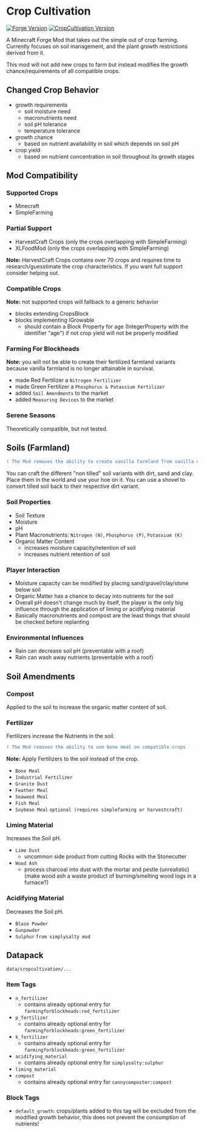 # Crop Cultivation
[![Forge Version](https://img.shields.io/badge/Minecraft%20Forge-1.15.2%20--%2031.2.33-orange)](https://files.minecraftforge.net/maven/net/minecraftforge/forge/index_1.15.2.html)
[![CropCultivation Version](https://img.shields.io/badge/CropCultivation-0.0.9--alpha.1-red)](https://github.com/Elenterius/CropCultivation)

A Minecraft Forge Mod that takes out the simple out of crop farming.<br>
Currently focuses on soil management, and the plant growth restrictions derived from it.

This mod will not add new crops to farm but instead modifies the growth chance/requirements of all compatible crops.


## Changed Crop Behavior
- growth requirements
    - soil moisture need
    - macronutrients need
    - soil pH tolerance
    - temperature tolerance
- growth chance
    - based on nutrient availability in soil which depends on soil pH
- crop yield
    - based on nutrient concentration in soil throughout its growth stages

## Mod Compatibility
### Supported Crops
- Minecraft
- SimpleFarming

### Partial Support
- HarvestCraft Crops (only the crops overlapping with SimpleFarming)
- XLFoodMod (only the crops overlapping with SimpleFarming)

**Note:** HarvestCraft Crops contains over 70 crops and requires time to research/guesstimate the crop characteristics.
If you want full support consider helping out. 

### Compatible Crops
**Note:** not supported crops will fallback to a generic behavior
- blocks extending CropsBlock
- blocks implementing IGrowable
    - should contain a Block Property for age (IntegerProperty with the identifier "age") if not crop yield will not be properly modified

### Farming For Blockheads
**Note:** you will not be able to create their fertilized farmland variants because vanilla farmland is no longer attainable in survival.
- made Red Fertilizer a `Nitrogen Fertilizer`
- made Green Fertilizer a `Phosphorus & Potassium Fertilizer`
- added `Soil Amendments` to the market
- added `Measuring Devices` to the market

### Serene Seasons
Theoretically compatible, but not tested.

## Soils (Farmland)
```diff
! The Mod removes the ability to create vanilla farmland from vanilla dirt with the hoe
```
You can craft the different "non tilled" soil variants with dirt, sand and clay. Place them in the world and use your hoe on it.
You can use a shovel to convert tilled soil back to their respective dirt variant.
### Soil Properties
- Soil Texture
- Moisture
- pH
- Plant Macronutrients:
`Nitrogen (N)`,
`Phosphorus (P)`,
`Potassium (K)`
- Organic Matter Content
    - increases moisture capacity/retention of soil
    - increases nutrient retention of soil

### Player Interaction
- Moisture capacity can be modified by placing sand/gravel/clay/stone below soil
- Organic Matter has a chance to decay into nutrients for the soil
- Overall pH doesn't change much by itself, the player is the only big influence through the application of liming or acidifying material
- Basically macronutrients and compost are the least things that should be checked before replanting

### Environmental Influences
- Rain can decrease soil pH (preventable with a roof)
- Rain can wash away nutrients (preventable with a roof)

## Soil Amendments
### Compost
Applied to the soil to increase the organic matter content of soil.

### Fertilizer
Fertilizers increase the Nutrients in the soil.<br>
```diff
! The Mod removes the ability to use bone meal on compatible crops
```
**Note:** Apply Fertilizers to the soil instead of the crop.
- `Bone Meal`
- `Industrial Fertilizer`
- `Granite Dust`
- `Feather Meal`
- `Seaweed Meal`
- `Fish Meal`
- `Soybean Meal` `optional (requires simplefarming or harvestcraft)`
### Liming Material
Increases the Soil pH.
- `Lime Dust`
  - uncommon side product from cutting Rocks with the Stonecutter
- `Wood Ash`
  - process charcoal into dust with the mortar and pestle (unrealistic)
 <br>(make wood ash a waste product of burning/smelting wood logs in a furnace?)
### Acidifying Material
Decreases the Soil pH.
- `Blaze Powder`
- `Gunpowder`
- `Sulphur` `from simplysalty mod`

## Datapack
`data/cropcultivation/...`
### Item Tags
- `n_fertilizer`
  - contains already optional entry for `farmingforblockheads:red_fertilizer`
- `p_fertilizer`
  - contains already optional entry for `farmingforblockheads:green_fertilizer`
- `k_fertilizer`
  - contains already optional entry for `farmingforblockheads:green_fertilizer`
- `acidifying_material`
  - contains already optional entry for `simplysalty:sulphur` 
- `liming_material`
- `compost`
  - contains already optional entry for `cannycomposter:compost`
### Block Tags
- `default_growth`: crops/plants added to this tag will be excluded from the modified growth behavior, this does not prevent the consumption of nutrients!